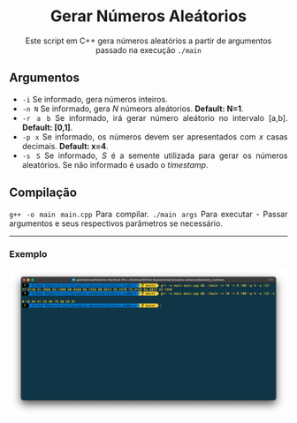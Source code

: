 <div align = "justify">

<div align = "center">

# Gerar Números Aleátorios

Este script em C++ gera números aleatórios a partir de argumentos passado na execução `./main`
</div>

## Argumentos 
* `-i`  Se informado, gera números inteiros.
* `-n N` Se informado, gera *N* númeors aleátorios. **Default: N=1**.
* `-r a b` Se informado, irá gerar número aleátorio no intervalo [a,b]. **Default: [0,1]**.
* `-p x` Se informado, os números devem ser apresentados com *x* casas decimais. **Default: x=4**.
* `-s S` Se informado, *S* é a semente utilizada para gerar os números aleatórios. Se não informado é usado o *timestamp*.

## Compilação

`g++ -o main main.cpp` Para compilar.
`./main args` Para executar - Passar argumentos e seus respectivos parâmetros se necessário.
<hr>

### Exemplo
![imag](img.png)

</div>